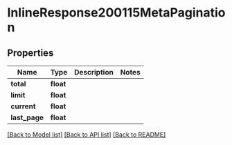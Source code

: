 # InlineResponse200115MetaPagination

## Properties
Name | Type | Description | Notes
------------ | ------------- | ------------- | -------------
**total** | **float** |  | 
**limit** | **float** |  | 
**current** | **float** |  | 
**last_page** | **float** |  | 

[[Back to Model list]](../../README.md#documentation-for-models) [[Back to API list]](../../README.md#documentation-for-api-endpoints) [[Back to README]](../../README.md)

